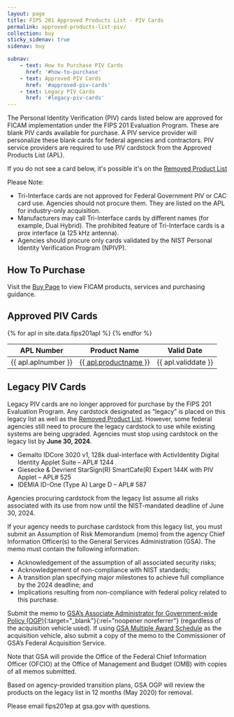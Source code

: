```yaml
---
layout: page
title: FIPS 201 Approved Products List - PIV Cards
permalink: approved-products-list-piv/
collection: buy
sticky_sidenav: true
sidenav: buy

subnav:
    - text: How to Purchase PIV Cards
      href: '#how-to-purchase'
    - text: Approved PIV Cards
      href: '#approved-piv-cards'
    - text: Legacy PIV Cards
      href: '#legacy-piv-cards'
---
```


The Personal Identity Verification (PIV) cards listed below are approved for FICAM implementation under the FIPS 201 Evaluation Program. These are blank PIV cards available for purchase. A PIV service provider will personalize these blank cards for federal agencies and contractors. PIV service providers are required to use PIV cardstock from the Approved Products List (APL). 

If you do not see a card below, it's possible it's on the [Removed Product List](../buy/removed-products-list/)

Please Note:

- Tri-Interface cards are not approved for Federal Government PIV or CAC card use. Agencies should not procure them. They are listed on the APL for industry-only acquisition.
- Manufacturers may call Tri-Interface cards by different names (for example, Dual Hybrid). The prohibited feature of Tri-Interface cards is a prox interface (a 125 kHz antenna).
- Agencies should procure only cards validated by the NIST Personal Identity Verification Program (NPIVP).

## How To Purchase

Visit the [Buy Page](../buy/) to view FICAM products, services and purchasing guidance.

## Approved PIV Cards

<table class="usa-table-borderless">
  <thead class="usa-sr">
    <tr>
      <th id="apl-table-heading-number" scope="col">APL Number</th>
      <th id="apl-table-heading-name" scope="col">Product Name</th>
      <th id="apl-table-heading-date" scope="col">Valid Date</th>
    </tr>    
  </thead>
  <tbody>
    {% for apl in site.data.fips201apl %}
      <tr class="apl-table-row" data-category="{{ apl.category }}">
          <td headers="apl-table-heading-{{ category | slugify }} apl-table-heading-description">{{ apl.aplnumber }}</td>
         <td headers="apl-table-heading-{{ category | slugify }} apl-table-heading-name"><a href="{{ apl.url | prepend: site.baseurl }}" target="_blank" rel="noopener noreferrer">{{ apl.productname }}</a></td>
        <td headers="apl-table-heading-{{ category | slugify }} apl-table-heading-date">{{ apl.validdate }}</td>
       </tr>
    {% endfor %} <!--apl-->
  </tbody>
</table>

## Legacy PIV Cards

Legacy PIV cards are no longer approved for purchase by the FIPS 201 Evaluation Program. Any cardstock designated as “legacy” is placed on this legacy list as well as the [Removed Product List](../buy/removed-products-list/). However, some federal agencies still need to procure the legacy cardstock to use while existing systems are being upgraded. Agencies must stop using cardstock on the legacy list by **June 30, 2024**.

- Gemalto IDCore 3020 v1, 128k dual-interface with ActivIdentity Digital Identity Applet Suite – APL# 1244
- Giesecke & Devrient StarSign(R) SmartCafe(R) Expert 144K with PIV Applet – APL# 525
- IDEMIA ID-One (Type A) Large D – APL# 587

Agencies procuring cardstock from the legacy list assume all risks associated with its use from now until the NIST-mandated deadline of June 30, 2024.

If your agency needs to purchase cardstock from this legacy list, you must submit an Assumption of Risk Memorandum (memo) from the agency Chief Information Officer(s) to the General Services Administration (GSA). The memo must contain the following information:

- Acknowledgement of the assumption of all associated security risks;
- Acknowledgement of non-compliance with NIST standards;
- A transition plan specifying major milestones to achieve full compliance by the 2024 deadline; and
- Implications resulting from non-compliance with federal policy related to this purchase.

Submit the memo to [GSA’s Associate Administrator for Government-wide Policy (OGP)](https://www.gsa.gov/about-us/organization/gsa-leadership-directory){:target="_blank"}{:rel="noopener noreferrer"} (regardless of the acquisition vehicle used). If using [GSA Multiple Award Schedule](../../buy#gsa-multiple-award-schedule) as the acquisition vehicle, also submit a copy of the memo to the Commissioner of GSA’s Federal Acquisition Service.

Note that GSA will provide the Office of the Federal Chief Information Officer (OFCIO) at the Office of Management and Budget (OMB) with copies of all memos submitted.

Based on agency-provided transition plans, GSA OGP will review the products on the legacy list in 12 months (May 2020) for removal.

Please email fips201ep at gsa.gov with questions.
